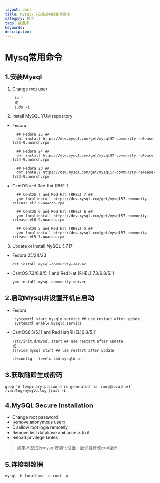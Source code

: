 ```yaml
---
layout: post
title: Mysql5.7安装及初始化等操作
category: 技术
tags: 数据库
keywords:
description:
---
```


# Mysq常用命令


## 1.安装Mysql

1. Change root user    

        su -    
        或    
        sudo -i

2. Install MySQL YUM repository


- Fedora    

        ## Fedora 25 ##
        dnf install https://dev.mysql.com/get/mysql57-community-release-fc25-9.noarch.rpm

        ## Fedora 24 ##
        dnf install https://dev.mysql.com/get/mysql57-community-release-fc24-9.noarch.rpm

        ## Fedora 23 ##
        dnf install https://dev.mysql.com/get/mysql57-community-release-fc23-9.noarch.rpm

- CentOS and Red Hat (RHEL)      

        ## CentOS 7 and Red Hat (RHEL) 7 ##
        yum localinstall https://dev.mysql.com/get/mysql57-community-release-el7-9.noarch.rpm

        ## CentOS 6 and Red Hat (RHEL) 6 ##
        yum localinstall https://dev.mysql.com/get/mysql57-community-release-el6-9.noarch.rpm

        ## CentOS 5 and Red Hat (RHEL) 5 ##
        yum localinstall https://dev.mysql.com/get/mysql57-community-release-el5-7.noarch.rpm

3. Update or Install MySQL 5.7.17

- Fedora 25/24/23    

      dnf install mysql-community-server

- CentOS 7.3/6.8/5.11 and Red Hat (RHEL) 7.3/6.8/5.11

      yum install mysql-community-server

## 2.启动Mysql并设置开机自启动

-  Fedora

        systemctl start mysqld.service ## use restart after update    
        systemctl enable mysqld.service

- CentOS6.8/5.11 and Red Hat(RHEL)6.8/5.11

      /etc/init.d/mysql start ## use restart after update    
      或    
      service mysql start ## use restart after update    

      chkconfig --levels 235 mysqld on    


## 3.获取随即生成密码


    grep 'A temporary password is generated for root@localhost' /var/log/mysqld.log |tail -1

## 4.MySQL Secure Installation

- Change root password
- Remove anonymous users
- Disallow root login remotely
- Remove test database and access to it
- Reload privilege tables

> 如果不想进行mysql安装化设置，至少要修改root密码


## 5.连接到数据


    mysql -h localhost -u root -p
